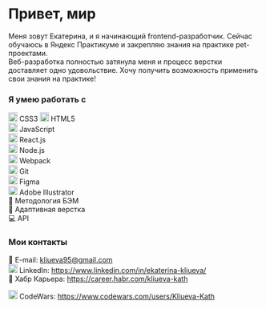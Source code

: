 # Привет, мир

Меня зовут Екатерина, и я начинающий frontend-разработчик. Сейчас обучаюсь в Яндекс Практикуме и закрепляю знания на практике pet-проектами.  
Веб-разработка полностью затянула меня и процесс верстки доставляет одно удовольствие. Хочу получить возможность применить свои знания на практике!

### Я умею работать с

<img width="18" height="18" src="https://cdn.jsdelivr.net/gh/devicons/devicon/icons/css3/css3-original.svg" /> CSS3         <img width="18" height="18" src="https://cdn.jsdelivr.net/gh/devicons/devicon/icons/html5/html5-original.svg" /> HTML5  
<img width="18" height="18" src="https://cdn.jsdelivr.net/gh/devicons/devicon/icons/javascript/javascript-original.svg" /> JavaScript  
<img width="18" height="18" src="https://cdn.jsdelivr.net/gh/devicons/devicon/icons/react/react-original.svg" /> React.js  
<img width="18" height="18" src="https://cdn.jsdelivr.net/gh/devicons/devicon/icons/nodejs/nodejs-original.svg" /> Node.js  
<img width="18" height="18" src="https://cdn.jsdelivr.net/gh/devicons/devicon/icons/webpack/webpack-original.svg" /> Webpack  
<img width="18" height="18" src="https://cdn.jsdelivr.net/gh/devicons/devicon/icons/git/git-original.svg" /> Git  
<img width="18" height="18" src="https://cdn.jsdelivr.net/gh/devicons/devicon/icons/figma/figma-original.svg" /> Figma  
<img width="18" height="18" src="https://cdn.jsdelivr.net/gh/devicons/devicon/icons/illustrator/illustrator-plain.svg" /> Adobe Illustrator  
📁 Методология БЭМ  
📲 Адаптивная верстка  
💻 API

### Мои контакты

📧 E-mail: kliueva95@gmail.com  
<img width="18" height="18" src="https://cdn.jsdelivr.net/gh/devicons/devicon/icons/linkedin/linkedin-original.svg" /> LinkedIn: https://www.linkedin.com/in/ekaterina-kliueva/  
💼 Хабр Карьера: https://career.habr.com/kliueva-kath  

<img width="18" height="18" src="https://cloud.githubusercontent.com/assets/2475572/4743290/2dcf20cc-5a26-11e4-89fb-62b861e5b29c.png" /> CodeWars: https://www.codewars.com/users/Kliueva-Kath
